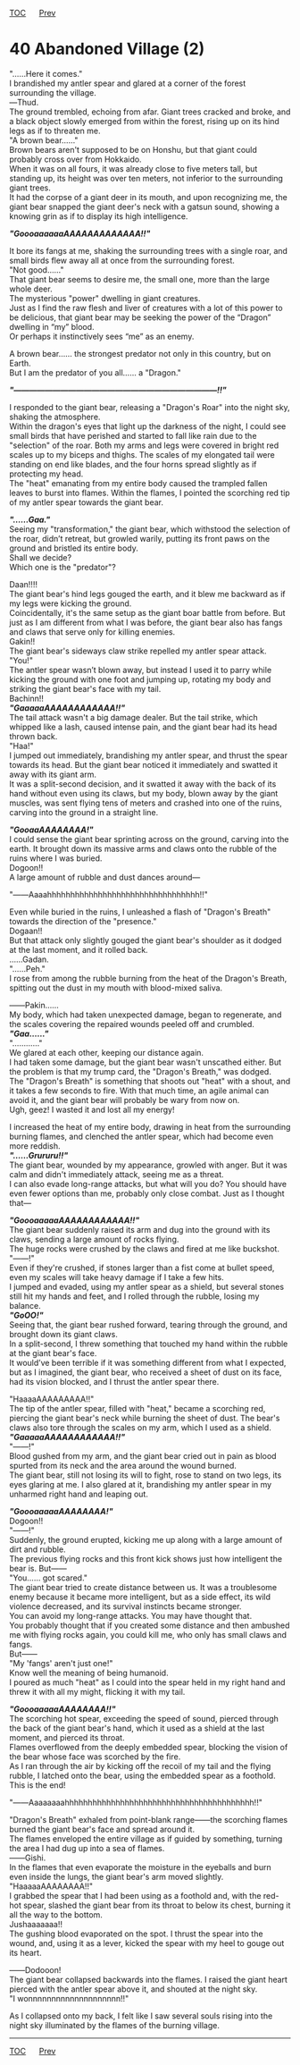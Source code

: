 [TOC](../readme.md)&nbsp;&nbsp;&nbsp;&nbsp;&nbsp;&nbsp;[Prev](section_0010.md)&nbsp;&nbsp;&nbsp;&nbsp;&nbsp;&nbsp;



# 40 Abandoned Village (2)

"……Here it comes."  
I brandished my antler spear and glared at a corner of the forest
surrounding the village.  
―Thud.  
The ground trembled, echoing from afar. Giant trees cracked and broke,
and a black object slowly emerged from within the forest, rising up on
its hind legs as if to threaten me.  
"A brown bear……"  
Brown bears aren't supposed to be on Honshu, but that giant could
probably cross over from Hokkaido.  
When it was on all fours, it was already close to five meters tall, but
standing up, its height was over ten meters, not inferior to the
surrounding giant trees.  
It had the corpse of a giant deer in its mouth, and upon recognizing me,
the giant bear snapped the giant deer's neck with a gatsun sound,
showing a knowing grin as if to display its high intelligence.  
  
***"GoooaaaaaaAAAAAAAAAAAAA!!"***  
  
It bore its fangs at me, shaking the surrounding trees with a single
roar, and small birds flew away all at once from the surrounding
forest.  
"Not good……"  
That giant bear seems to desire me, the small one, more than the large
whole deer.  
The mysterious "power" dwelling in giant creatures.  
Just as I find the raw flesh and liver of creatures with a lot of this
power to be delicious, that giant bear may be seeking the power of the
“Dragon” dwelling in “my” blood.  
Or perhaps it instinctively sees “me” as an enemy.  
  
A brown bear…… the strongest predator not only in this country, but on
Earth.  
But I am the predator of you all…… a "Dragon."  
  
***"――――――――――――――――――――――――――!!"***  
  
I responded to the giant bear, releasing a "Dragon's Roar" into the
night sky, shaking the atmosphere.  
Within the dragon's eyes that light up the darkness of the night, I
could see small birds that have perished and started to fall like rain
due to the "selection" of the roar. Both my arms and legs were covered
in bright red scales up to my biceps and thighs. The scales of my
elongated tail were standing on end like blades, and the four horns
spread slightly as if protecting my head.  
The "heat" emanating from my entire body caused the trampled fallen
leaves to burst into flames. Within the flames, I pointed the scorching
red tip of my antler spear towards the giant bear.  
  
***"……Gaa."***  
Seeing my "transformation," the giant bear, which withstood the
selection of the roar, didn’t retreat, but growled warily, putting its
front paws on the ground and bristled its entire body.  
Shall we decide?  
Which one is the "predator"?  
  
Daan!!!!  
The giant bear's hind legs gouged the earth, and it blew me backward as
if my legs were kicking the ground.  
Coincidentally, it's the same setup as the giant boar battle from
before. But just as I am different from what I was before, the giant
bear also has fangs and claws that serve only for killing enemies.  
Gakin!!  
The giant bear's sideways claw strike repelled my antler spear attack.  
"You!"  
The antler spear wasn’t blown away, but instead I used it to parry while
kicking the ground with one foot and jumping up, rotating my body and
striking the giant bear's face with my tail.  
Bachinn!!  
***"GaaaaaAAAAAAAAAAAA!!"***  
The tail attack wasn't a big damage dealer. But the tail strike, which
whipped like a lash, caused intense pain, and the giant bear had its
head thrown back.  
"Haa!"  
I jumped out immediately, brandishing my antler spear, and thrust the
spear towards its head. But the giant bear noticed it immediately and
swatted it away with its giant arm.  
It was a split-second decision, and it swatted it away with the back of
its hand without even using its claws, but my body, blown away by the
giant muscles, was sent flying tens of meters and crashed into one of
the ruins, carving into the ground in a straight line.  
  
***"GooaaAAAAAAAA!"***  
I could sense the giant bear sprinting across on the ground, carving
into the earth. It brought down its massive arms and claws onto the
rubble of the ruins where I was buried.  
Dogoon!!  
A large amount of rubble and dust dances around―  
  
"――Aaaahhhhhhhhhhhhhhhhhhhhhhhhhhhhhhhhh!!"  
  
Even while buried in the ruins, I unleashed a flash of "Dragon's Breath"
towards the direction of the "presence."  
Dogaan!!  
But that attack only slightly gouged the giant bear's shoulder as it
dodged at the last moment, and it rolled back.  
……Gadan.  
"……Peh."  
I rose from among the rubble burning from the heat of the Dragon's
Breath, spitting out the dust in my mouth with blood-mixed saliva.  
  
――Pakin……  
My body, which had taken unexpected damage, began to regenerate, and the
scales covering the repaired wounds peeled off and crumbled.  
***"Gaa……"***  
"…………"  
We glared at each other, keeping our distance again.  
I had taken some damage, but the giant bear wasn't unscathed either. But
the problem is that my trump card, the "Dragon's Breath," was dodged.  
The "Dragon's Breath" is something that shoots out "heat" with a shout,
and it takes a few seconds to fire. With that much time, an agile animal
can avoid it, and the giant bear will probably be wary from now on.  
Ugh, geez! I wasted it and lost all my energy!  
  
I increased the heat of my entire body, drawing in heat from the
surrounding burning flames, and clenched the antler spear, which had
become even more reddish.  
***"……Grururu!!"***  
The giant bear, wounded by my appearance, growled with anger. But it was
calm and didn't immediately attack, seeing me as a threat.  
I can also evade long-range attacks, but what will you do? You should
have even fewer options than me, probably only close combat. Just as I
thought that—  
  
***"GoooaaaaaAAAAAAAAAAAA!!"***  
The giant bear suddenly raised its arm and dug into the ground with its
claws, sending a large amount of rocks flying.  
The huge rocks were crushed by the claws and fired at me like
buckshot.  
"――!"  
Even if they're crushed, if stones larger than a fist come at bullet
speed, even my scales will take heavy damage if I take a few hits.  
I jumped and evaded, using my antler spear as a shield, but several
stones still hit my hands and feet, and I rolled through the rubble,
losing my balance.  
***"GoOO!"***  
Seeing that, the giant bear rushed forward, tearing through the ground,
and brought down its giant claws.  
In a split-second, I threw something that touched my hand within the
rubble at the giant bear's face.  
It would’ve been terrible if it was something different from what I
expected, but as I imagined, the giant bear, who received a sheet of
dust on its face, had its vision blocked, and I thrust the antler spear
there.  
  
"HaaaaAAAAAAAAA!!"  
The tip of the antler spear, filled with "heat," became a scorching red,
piercing the giant bear's neck while burning the sheet of dust. The
bear's claws also tore through the scales on my arm, which I used as a
shield.  
***"GaaaaaAAAAAAAAAAAA!!"***  
"――!"  
Blood gushed from my arm, and the giant bear cried out in pain as blood
spurted from its neck and the area around the wound burned.  
The giant bear, still not losing its will to fight, rose to stand on two
legs, its eyes glaring at me. I also glared at it, brandishing my antler
spear in my unharmed right hand and leaping out.  
  
***"GoooaaaaaAAAAAAAA!"***  
Dogoon!!  
"――!"  
Suddenly, the ground erupted, kicking me up along with a large amount of
dirt and rubble.  
The previous flying rocks and this front kick shows just how intelligent
the bear is. But――  
"You…… got scared."  
The giant bear tried to create distance between us. It was a troublesome
enemy because it became more intelligent, but as a side effect, its wild
violence decreased, and its survival instincts became stronger.  
You can avoid my long-range attacks. You may have thought that.  
You probably thought that if you created some distance and then ambushed
me with flying rocks again, you could kill me, who only has small claws
and fangs.  
But――  
"My 'fangs' aren't just one!"  
Know well the meaning of being humanoid.  
I poured as much "heat" as I could into the spear held in my right hand
and threw it with all my might, flicking it with my tail.  
  
***"GoooaaaaaAAAAAAAA!!"***  
The scorching hot spear, exceeding the speed of sound, pierced through
the back of the giant bear's hand, which it used as a shield at the last
moment, and pierced its throat.  
Flames overflowed from the deeply embedded spear, blocking the vision of
the bear whose face was scorched by the fire.  
As I ran through the air by kicking off the recoil of my tail and the
flying rubble, I latched onto the bear, using the embedded spear as a
foothold.  
This is the end!  
  
"――Aaaaaaaahhhhhhhhhhhhhhhhhhhhhhhhhhhhhhhhhhhhhhhhh!!"  
  
"Dragon's Breath" exhaled from point-blank range――the scorching flames
burned the giant bear's face and spread around it.  
The flames enveloped the entire village as if guided by something,
turning the area I had dug up into a sea of flames.  
――Gishi.  
In the flames that even evaporate the moisture in the eyeballs and burn
even inside the lungs, the giant bear's arm moved slightly.  
"HaaaaaAAAAAAAA!!"  
I grabbed the spear that I had been using as a foothold and, with the
red-hot spear, slashed the giant bear from its throat to below its
chest, burning it all the way to the bottom.  
Jushaaaaaaa!!  
The gushing blood evaporated on the spot. I thrust the spear into the
wound, and, using it as a lever, kicked the spear with my heel to gouge
out its heart.  
  
――Dodooon!  
The giant bear collapsed backwards into the flames. I raised the giant
heart pierced with the antler spear above it, and shouted at the night
sky.  
"I wonnnnnnnnnnnnnnnnnnnn!!"  
  
As I collapsed onto my back, I felt like I saw several souls rising into
the night sky illuminated by the flames of the burning village.  
  
  
  


---
[TOC](../readme.md)&nbsp;&nbsp;&nbsp;&nbsp;&nbsp;&nbsp;[Prev](section_0010.md)&nbsp;&nbsp;&nbsp;&nbsp;&nbsp;&nbsp;

